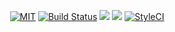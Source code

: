 <p align="center">
    <a href="https://opensource.org/licenses/MIT"><img src="https://img.shields.io/badge/License-MIT-green.svg" alt="MIT"></a>
    <a href="https://travis-ci.org/Bu4ak/telegram-notifier-lite-client"><img src="https://travis-ci.org/Bu4ak/telegram-notifier-lite-client.svg?branch=master" alt="Build Status"></a>
    <a href="https://codeclimate.com/github/Bu4ak/telegram-notifier-lite-client/maintainability"><img src="https://api.codeclimate.com/v1/badges/b9a870be87f14eccf917/maintainability" /></a>
    <a href="https://codeclimate.com/github/Bu4ak/telegram-notifier-lite-client/test_coverage"><img src="https://api.codeclimate.com/v1/badges/b9a870be87f14eccf917/test_coverage" /></a>
    <a href="https://styleci.io/repos/126356334"><img src="https://styleci.io/repos/126356334/shield?branch=master&style=plastic" alt="StyleCI"></a>
</p>
